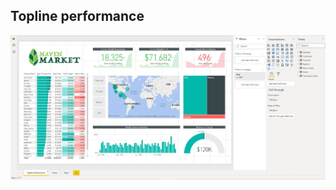 ## Topline performance

<p align="center">
  <img width="1200" src="https://github.com/Mufumi/Udemy---Microsoft-Power-BI-Desktop-for-Business-Intelligence/blob/main/Bonus%20Project/Documentation%20Illustration/MM_Topline_Performance.png" alt="Maven Market Topline performance">
</p>
